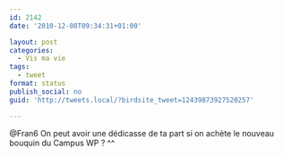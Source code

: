 ```yaml
---
id: 2142
date: '2010-12-08T09:34:31+01:00'

layout: post
categories:
  - Vis ma vie
tags:
  - tweet
format: status
publish_social: no
guid: 'http://tweets.local/?birdsite_tweet=12439873927520257'

---
```


@Fran6 On peut avoir une dédicasse de ta part si on achète le nouveau bouquin du Campus WP ? ^^